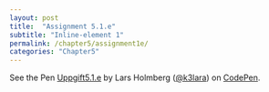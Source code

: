 ```yaml
---
layout: post
title:  "Assignment 5.1.e"
subtitle: "Inline-element 1"
permalink: /chapter5/assignment1e/
categories: "Chapter5"
---
```

<p data-height="265" data-theme-id="light" data-slug-hash="MpPYrj" data-default-tab="html,result" data-user="k3lara" data-embed-version="2" data-pen-title="Uppgift5.1.e" class="codepen">See the Pen <a href="http://codepen.io/k3lara/pen/MpPYrj/">Uppgift5.1.e</a> by Lars Holmberg (<a href="http://codepen.io/k3lara">@k3lara</a>) on <a href="http://codepen.io">CodePen</a>.</p>
<script async src="https://production-assets.codepen.io/assets/embed/ei.js"></script>

